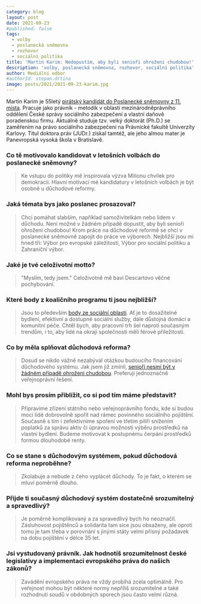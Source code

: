 ```yaml
---
category: blog
layout: post
date: 2021-09-23
#published: false
tags: 
  - volby
  - poslanecká sněmovna
  - rozhovor
  - sociální politika
title: 'Martin Karim: Nedopustím, aby byli senioři ohroženi chudobou!'
description: 'volby, poslanecká sněmovna, rozhovor, sociální politika'
author: Mediální odbor
#authorId: stepan.drtina
image: posts/2021/2021-09-23-karim.jpg
---
```


Martin Karim je 55letý [pirátský kandidát do Poslanecké sněmovny z 11. místa](https://www.piratiastarostove.cz/kandidati/judr-martin-karim/). Pracuje jako právník - metodik v oblasti mezinárodněprávního oddělení České správy sociálního zabezpečení a vlastní daňově poradenskou firmu. Aktuálně studuje tzv. velký doktorát (Ph.D.) se zaměřením na právo sociálního zabezpečení na Právnické fakultě Univerzity Karlovy. Titul doktora práv (JUDr.) získal tamtéž, ale jeho almou mater je Panevropská vysoká škola v Bratislavě. 

### **Co tě motivovalo kandidovat v letošních volbách do poslanecké sněmovny?**
> Ke vstupu do politiky mě inspirovala výzva Milionu chvilek pro demokracii. Hlavní motivací mé kandidatury v letošních volbách je být osobně u důchodové reformy. 

### **Jaká témata bys jako poslanec prosazoval?**
> Chci pomáhat slabším, například samoživitelkám nebo lidem v důchodu. Není možné v žádném případě dopustit, aby byli senioři ohroženi chudobou! Krom práce na důchodové reformě se chci v poslanecké sněmovně zapojit do práce ve výborech. Nejbližší jsou mi hned tři: Výbor pro evropské záležitosti, Výbor pro sociální politiku a Zahraniční výbor.

### **Jaké je tvé celoživotní motto?**
> "Myslím, tedy jsem." Celoživotně mě baví Descartovo věčné pochybování. 

### **Které body z koaličního programu ti jsou nejbližší?**
> Jsou to především [body ze sociální oblasti](https://www.piratiastarostove.cz/program/resort/prace-a-socialni-veci/). Ať je to dosažitelné bydlení, efektivní a dostupné sociální služby, dále důstojná domácí a komunitní péče. Chtěl bych, aby pracovní trh šel naproti současným trendům, i to, aby lidé na okraji společnosti měli férové příležitosti.

### **Co by měla splňovat důchodová reforma?**
> Dosud se nikdo vážně nezabýval otázkou budoucího financování důchodového systému. Jak jsem již zmínil, [senioři nesmí být v žádném případě ohroženi chudobou](https://www.piratiastarostove.cz/strategicke-dokumenty/stribrny-program/). Preferuji jednoznačně veřejnoprávní řešení. 

### **Mohl bys prosím přiblížit, co si pod tím máme představit?**
> Připravíme zřízení státního nebo veřejnoprávního fondu, kde si budou moci lidé dobrovolně spořit nad rámec povinného sociálního pojištění. Současně s tím i zefektivníme spoření ve třetím pilíři snížením poplatků za správu aktiv či úpravou možnosti výběru prostředků na vlastní bydlení. Budeme motivovat k postupnému čerpání prostředků formou dlouhodobé renty.

### **Co se stane s důchodovým systémem, pokud důchodová reforma neproběhne?**
> Zkolabuje a nebude z čeho vyplácet důchody. To je fakt, o kterém se mluví poměrně dlouho.

### **Přijde ti současný důchodový systém dostatečně srozumitelný a spravedlivý?**
> Je poměrně komplikovaný a za spravedlivý bych ho neoznačil. Zásluhovost pojištěnců a solidarita tam sice jsou obsaženy, ale oproti tomu je tam třeba v porovnání s jinými státy velmi přísný požadavek na dobu pojištění v délce 35 let.

### **Jsi vystudovaný právník. Jak hodnotíš srozumitelnost české legislativy a implementaci evropského práva do našich zákonů?**
> Zavádění evropského práva ne vždy probíhá zcela optimálně. Pro veřejnost mohou být některé normy nepříliš srozumitelné a také rozhodnutí soudů v obdobných sporech jsou často velmi různá.
